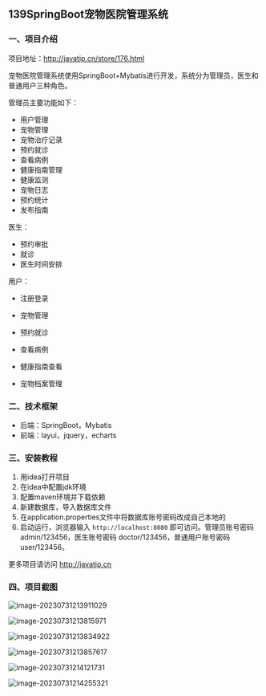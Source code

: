 ## 139SpringBoot宠物医院管理系统

### 一、项目介绍

项目地址：http://javatip.cn/store/176.html

宠物医院管理系统使用SpringBoot+Mybatis进行开发，系统分为管理员，医生和普通用户三种角色。

管理员主要功能如下：

- 用户管理
- 宠物管理
- 宠物治疗记录
- 预约就诊
- 查看病例
- 健康指南管理
- 健康监测
- 宠物日志
- 预约统计
- 发布指南

医生：

- 预约审批
- 就诊
- 医生时间安排

用户：

- 注册登录

- 宠物管理
- 预约就诊
- 查看病例
- 健康指南查看
- 宠物档案管理

### 二、技术框架

- 后端：SpringBoot，Mybatis
- 前端：layui，jquery，echarts

### 三、安装教程

1. 用idea打开项目
2. 在idea中配置jdk环境
3. 配置maven环境并下载依赖
4. 新建数据库，导入数据库文件
5. 在application.properties文件中将数据库账号密码改成自己本地的
6. 启动运行，浏览器输入 `http://localhost:8080` 即可访问。管理员账号密码 admin/123456，医生账号密码 doctor/123456，普通用户账号密码 user/123456。

更多项目请访问 http://javatip.cn

### 四、项目截图

![image-20230731213911029](http://image.javatip.cn/bysj/20230731213911.png)

![image-20230731213815971](http://image.javatip.cn/bysj/20230731213816.png)

![image-20230731213834922](http://image.javatip.cn/bysj/20230731213835.png)

![image-20230731213857617](http://image.javatip.cn/bysj/20230731213857.png)

![image-20230731214121731](http://image.javatip.cn/bysj/20230731214121.png)

![image-20230731214255321](http://image.javatip.cn/bysj/20230731214255.png)
